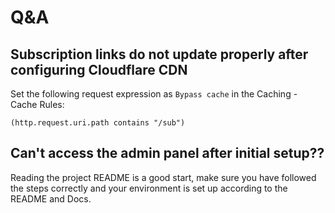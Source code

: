 # Q&A

## Subscription links do not update properly after configuring Cloudflare CDN

Set the following request expression as `Bypass cache` in the Caching - Cache Rules:

```
(http.request.uri.path contains "/sub")
```

## Can't access the admin panel after initial setup??

Reading the project README is a good start, make sure you have followed the steps correctly and your environment is set up according to the README and Docs.
